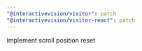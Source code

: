 ```yaml
---
"@interactivevision/visitor": patch
"@interactivevision/visitor-react": patch
---
```


Implement scroll position reset
